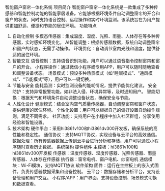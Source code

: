 智能窗户窗帘一体化系统
项目简介
智能窗户窗帘一体化系统是一款集成了多种传感器和智能控制功能的智能家居设备。它能够根据环境条件自动调整窗帘的开合和窗户的状态，同时支持语音控制、远程操作和实时环境监测。该系统旨在为用户提供更加舒适、便捷和节能的居住环境。
功能特点
1. 自动化控制
多模态传感器：集成温度、湿度、光照、雨量、人体存在等多种传感器，实时感知环境变化。
AI智能调整：根据传感器数据，系统自动调整窗帘和窗户的状态，无需手动操作。
环境优化：自动调节室内光线和温度，提供舒适的居住环境。
2. 智能交互
语音控制：支持语音识别功能，用户可以通过语音指令控制窗帘和窗户的开合。
小程序操作：通过微信小程序或专用APP，用户可以随时随地查看和调整设备状态。
场景模式：预设多种场景模式（如“睡眠模式”、“通风模式”、“节能模式”等），用户可以一键切换。
3. 节能与安全
能耗监测：实时监测设备的能耗情况，提供节能优化建议。
安全防护：支持异常报警功能，如非法入侵、环境异常等，及时通知用户。
智能切换：根据天气和环境条件自动调整设备状态，确保安全与节能。
4. 人性化设计
健康模式：结合室内空气质量传感器，自动调整窗帘和窗户状态，提供健康的居住环境。
个性化设置：用户可以根据自己的偏好设置自动操作规则，满足不同需求。
社区功能：支持用户在小程序中加入社区群组，分享使用经验和智能设置。
5. 技术架构
硬件平台：采用hi3861v100和hi3861dv300开发板，确保系统的高性能和稳定性。
通信协议：支持MQTT协议，实现设备与云平台的高效通信。
数据处理：所有传感器数据上传到云平台进行分析和存储，用户可以通过小程序随时查看历史数据。
系统架构
硬件组件
主控板：hi3861v100和hi3861dv300开发板
传感器：温度传感器、湿度传感器、光照传感器、雨量传感器、人体存在传感器
执行器：窗帘电机、窗户电机、纱窗电机
通信模块：Wi-Fi模块，支持MQTT协议
软件架构
固件：运行在主控板上的嵌入式固件，负责传感器数据采集和设备控制。
云平台：数据存储和分析平台，支持设备管理和用户交互。
小程序/APP：用户界面，支持设备控制、场景模式切换和数据查看。
